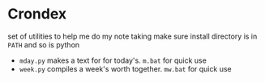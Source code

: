 
# Crondex #

set of utilities to help me do my note taking
make sure install directory is in `PATH` and so is python

- `mday.py` makes a text for for today's. `m.bat` for quick use
- `week.py` compiles a week's worth together. `mw.bat` for quick use
